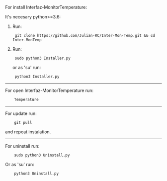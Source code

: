 For install Interfaz-MonitorTemperature:

It's necesary python>=3.6:

1. Run: 

        git clone https://github.com/Julian-RC/Inter-Mon-Temp.git && cd Inter-MonTemp

2. Run:

        sudo python3 Installer.py 

      or as 'su' run:

        python3 Installer.py
       
       
-----------------------------------------------------------------------------------------------

For open Interfaz-MonitorTemperature run:

        Temperature

-----------------------------------------------------------------------------------------------

For update run:

        git pull

and repeat instalation.	

-----------------------------------------------------------------------------------------------

For uninstall run:

        sudo python3 Uninstall.py

Or as 'su' run:

        python3 Uninstall.py
 
